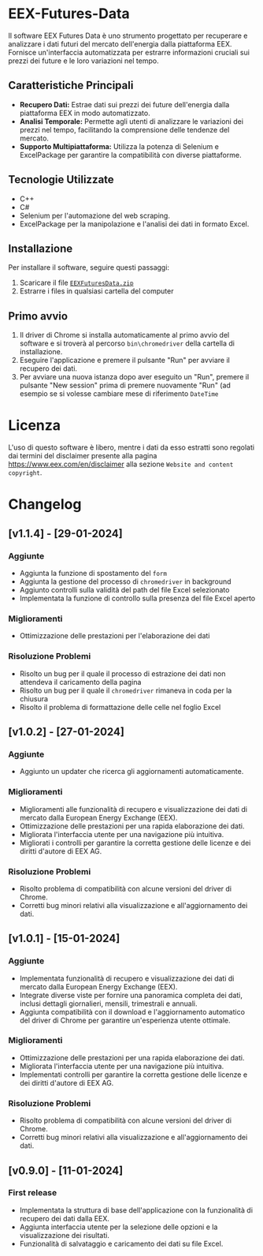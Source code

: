 # EEX-Futures-Data
Il software EEX Futures Data è uno strumento progettato per recuperare e analizzare i dati futuri del mercato dell'energia dalla piattaforma EEX. Fornisce un'interfaccia automatizzata per estrarre informazioni cruciali sui prezzi dei future e le loro variazioni nel tempo.

## Caratteristiche Principali
- **Recupero Dati:** Estrae dati sui prezzi dei future dell'energia dalla piattaforma EEX in modo automatizzato.
- **Analisi Temporale:** Permette agli utenti di analizzare le variazioni dei prezzi nel tempo, facilitando la comprensione delle tendenze del mercato.
- **Supporto Multipiattaforma:** Utilizza la potenza di Selenium e ExcelPackage per garantire la compatibilità con diverse piattaforme.

## Tecnologie Utilizzate
- C++
- C#
- Selenium per l'automazione del web scraping.
- ExcelPackage per la manipolazione e l'analisi dei dati in formato Excel.

## Installazione
Per installare il software, seguire questi passaggi:
1. Scaricare il file [`EEXFuturesData.zip`](https://github.com/JimmyWoah/EEX-Futures-Data/raw/UpdatesVersion/EEXFuturesData.zip)
2. Estrarre i files in qualsiasi cartella del computer

## Primo avvio
1. Il driver di Chrome si installa automaticamente al primo avvio del software e si troverà al percorso `bin\chromedriver` della cartella di installazione.
3. Eseguire l'applicazione e premere il pulsante "Run" per avviare il recupero dei dati.
4. Per avviare una nuova istanza dopo aver eseguito un "Run", premere il pulsante "New session" prima di premere nuovamente "Run" (ad esempio se si volesse cambiare mese di riferimento `DateTime`

# Licenza
L'uso di questo software è libero, mentre i dati da esso estratti sono regolati dai termini del disclaimer presente alla pagina https://www.eex.com/en/disclaimer alla sezione `Website and content copyright`.

# Changelog

## [v1.1.4] - [29-01-2024]

### Aggiunte
- Aggiunta la funzione di spostamento del `form`
- Aggiunta la gestione del processo di `chromedriver` in background
- Aggiunto controlli sulla validità del path del file Excel selezionato
- Implementata la funzione di controllo sulla presenza del file Excel aperto

### Miglioramenti
- Ottimizzazione delle prestazioni per l'elaborazione dei dati

### Risoluzione Problemi
- Risolto un bug per il quale il processo di estrazione dei dati non attendeva il caricamento della pagina
- Risolto un bug per il quale il `chromedriver` rimaneva in coda per la chiusura
- Risolto il problema di formattazione delle celle nel foglio Excel

## [v1.0.2] - [27-01-2024]

### Aggiunte
- Aggiunto un updater che ricerca gli aggiornamenti automaticamente.

### Miglioramenti
- Miglioramenti alle funzionalità di recupero e visualizzazione dei dati di mercato dalla European Energy Exchange (EEX).
- Ottimizzazione delle prestazioni per una rapida elaborazione dei dati.
- Migliorata l'interfaccia utente per una navigazione più intuitiva.
- Migliorati i controlli per garantire la corretta gestione delle licenze e dei diritti d'autore di EEX AG.

### Risoluzione Problemi
- Risolto problema di compatibilità con alcune versioni del driver di Chrome.
- Corretti bug minori relativi alla visualizzazione e all'aggiornamento dei dati.

## [v1.0.1] - [15-01-2024]

### Aggiunte
- Implementata funzionalità di recupero e visualizzazione dei dati di mercato dalla European Energy Exchange (EEX).
- Integrate diverse viste per fornire una panoramica completa dei dati, inclusi dettagli giornalieri, mensili, trimestrali e annuali.
- Aggiunta compatibilità con il download e l'aggiornamento automatico del driver di Chrome per garantire un'esperienza utente ottimale.

### Miglioramenti
- Ottimizzazione delle prestazioni per una rapida elaborazione dei dati.
- Migliorata l'interfaccia utente per una navigazione più intuitiva.
- Implementati controlli per garantire la corretta gestione delle licenze e dei diritti d'autore di EEX AG.

### Risoluzione Problemi
- Risolto problema di compatibilità con alcune versioni del driver di Chrome.
- Corretti bug minori relativi alla visualizzazione e all'aggiornamento dei dati.

## [v0.9.0] - [11-01-2024]

### First release
- Implementata la struttura di base dell'applicazione con la funzionalità di recupero dei dati dalla EEX.
- Aggiunta interfaccia utente per la selezione delle opzioni e la visualizzazione dei risultati.
- Funzionalità di salvataggio e caricamento dei dati su file Excel.




